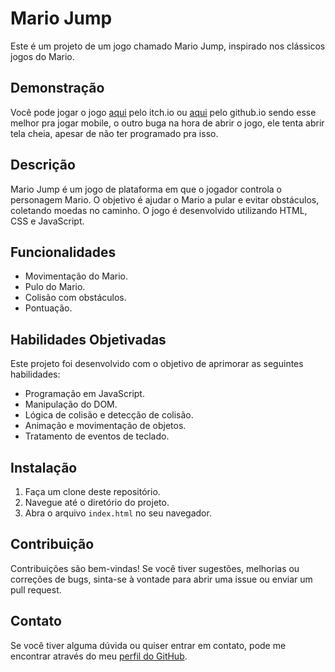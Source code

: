 # Mario Jump

Este é um projeto de um jogo chamado Mario Jump, inspirado nos clássicos jogos do Mario. 

## Demonstração

Você pode jogar o jogo [aqui](https://rafaelgodoy.itch.io/mario-jump) pelo itch.io ou [aqui](https://rafaelgodoyebert.github.io/Mario_Jump) pelo github.io sendo esse melhor pra jogar mobile, o outro buga na hora de abrir o jogo, ele tenta abrir tela cheia, apesar de não ter programado pra isso.

## Descrição

Mario Jump é um jogo de plataforma em que o jogador controla o personagem Mario. O objetivo é ajudar o Mario a pular e evitar obstáculos, coletando moedas no caminho. O jogo é desenvolvido utilizando HTML, CSS e JavaScript.

## Funcionalidades

- Movimentação do Mario.
- Pulo do Mario.
- Colisão com obstáculos.
- Pontuação.

## Habilidades Objetivadas

Este projeto foi desenvolvido com o objetivo de aprimorar as seguintes habilidades:

- Programação em JavaScript.
- Manipulação do DOM.
- Lógica de colisão e detecção de colisão.
- Animação e movimentação de objetos.
- Tratamento de eventos de teclado.

## Instalação

1. Faça um clone deste repositório.
2. Navegue até o diretório do projeto.
3. Abra o arquivo `index.html` no seu navegador.

## Contribuição

Contribuições são bem-vindas! Se você tiver sugestões, melhorias ou correções de bugs, sinta-se à vontade para abrir uma issue ou enviar um pull request.


## Contato

Se você tiver alguma dúvida ou quiser entrar em contato, pode me encontrar através do meu [perfil do GitHub](https://github.com/RafaelGodoyEbert).
